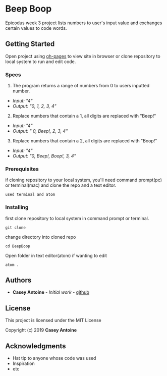 # Beep Boop

Epicodus week 3 project lists numbers to user's input value and exchanges certain values to code words.

## Getting Started

Open project using [gh-pages](https://CaseyAntoine.github.io/BeepBoop) to view site in browser or clone repository to local system to run and edit code.


### Specs
 1. The program returns a range of numbers from 0 to users inputted number.
  * _Input: "4"_
  * _Output: "0, 1, 2, 3, 4"_

 2. Replace numbers that contain a 1, all digits are replaced with "Beep!"
  * _Input: "4"_
  * _Output: " 0, Beep!, 2, 3, 4"_

 3. Replace numbers that contain a 2, all digits are replaced with "Boop!"
  * _Input: "4"_
  * _Output: "0, Beep!, Boop!, 3, 4"_

  
### Prerequisites

if cloning repository to your local system, you'll need command prompt(pc) or terminal(mac) and clone the repo and a text editor.

```
used terminal and atom
```


### Installing

first clone repository to local system in command prompt or terminal.

```
git clone
```

change directory into cloned repo

```
cd BeepBoop
```

Open folder in text editor(atom) if wanting to edit

```
atom .
```

## Authors

* **Casey Antoine** - *Initial work* - [github](https://github.com/CaseyAntoine)


## License

This project is licensed under the MIT License

Copyright (c) 2019 **Casey Antoine**

## Acknowledgments

* Hat tip to anyone whose code was used
* Inspiration
* etc
